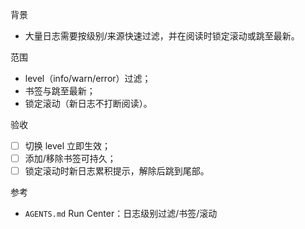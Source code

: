 背景
- 大量日志需要按级别/来源快速过滤，并在阅读时锁定滚动或跳至最新。

范围
- level（info/warn/error）过滤；
- 书签与跳至最新；
- 锁定滚动（新日志不打断阅读）。

验收
- [ ] 切换 level 立即生效；
- [ ] 添加/移除书签可持久；
- [ ] 锁定滚动时新日志累积提示，解除后跳到尾部。

参考
- `AGENTS.md` Run Center：日志级别过滤/书签/滚动

